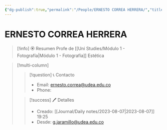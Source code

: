 ```yaml
---
{"dg-publish":true,"permalink":"/People/ERNESTO CORREA HERRERA/","title":"ERNESTO  CORREA HERRERA","tags":["Person"],"noteIcon":"","created":"2023-03-23T14:58:45.590-05:00","updated":"2023-08-07T19:33:46.962-05:00"}
---
```



# ERNESTO CORREA HERRERA

> [!info] 🏵️ Resumen
> Profe de [[Uni Studies/Módulo 1 - Fotografía\|Módulo 1 - Fotografía]] Estética

> [!multi-column]
> 
> > [!question] 📞 Contacto
> > - Email: ernesto.correa@udea.edu.co 
> > - Phone:  
> 
> > [!success] 🖊️ Detalles
> > - Creado: [[Journal/Daily notes/2023-08-07\|2023-08-07]] 19:25
> > - Desde: g.jaramillo@udea.edu.co  
